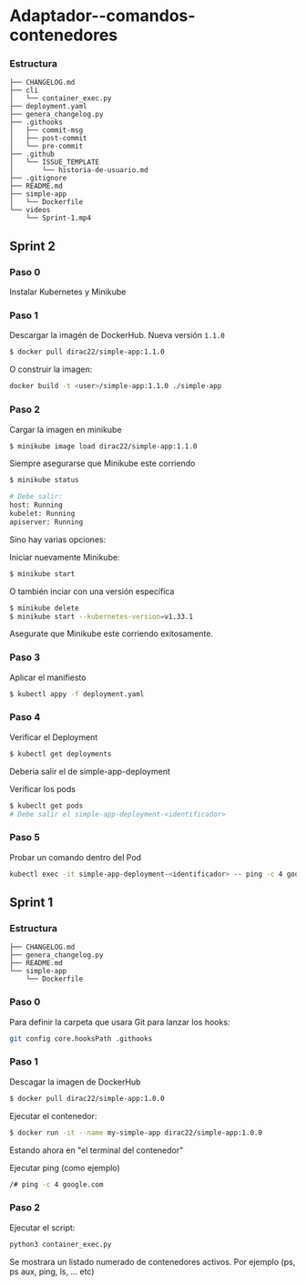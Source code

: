# Adaptador--comandos-contenedores

### Estructura

```text
├── CHANGELOG.md
├── cli
│   └── container_exec.py
├── deployment.yaml
├── genera_changelog.py
├── .githooks
│   ├── commit-msg
│   ├── post-commit
│   └── pre-commit
├── .github
│   └── ISSUE_TEMPLATE
│       └── historia-de-usuario.md
├── .gitignore
├── README.md
├── simple-app
│   └── Dockerfile
└── videos
    └── Sprint-1.mp4
```


## Sprint 2

### Paso 0
Instalar Kubernetes y Minikube

### Paso 1

Descargar la imagén de DockerHub. Nueva versión `1.1.0`

```sh
$ docker pull dirac22/simple-app:1.1.0
```

O construir la imagen:

```sh
docker build -t <user>/simple-app:1.1.0 ./simple-app
```

### Paso 2

Cargar la imagen en minikube

```sh
$ minikube image load dirac22/simple-app:1.1.0
```
    
Siempre asegurarse que Minikube este corriendo

```sh
$ minikube status

# Debe salir:
host: Running
kubelet: Running
apiserver: Running
```

Sino hay varias opciones:

Iniciar nuevamente Minikube:

```sh
$ minikube start
```

O también inciar con una versión específica

```sh
$ minikube delete
$ minikube start --kubernetes-version=v1.33.1
```

Asegurate que Minikube este corriendo exitosamente.

### Paso 3

Aplicar el manifiesto

```sh
$ kubectl appy -f deployment.yaml
```

### Paso 4

Verificar el Deployment
```sh
$ kubectl get deployments
```
    
Deberia salir el de simple-app-deployment

Verificar los pods

```sh
$ kubeclt get pods
# Debe salir el simple-app-deployment-<identificador>
```

### Paso 5

Probar un comando dentro del Pod

```sh
kubectl exec -it simple-app-deployment-<identificador> -- ping -c 4 google.com
```



## Sprint 1

### Estructura

```text
├── CHANGELOG.md
├── genera_changelog.py
├── README.md
└── simple-app
    └── Dockerfile
```


### Paso 0

Para definir la carpeta que usara Git para lanzar los hooks:

```sh
git config core.hooksPath .githooks
```

### Paso 1

Descagar la imagen de DockerHub

```sh
$ docker pull dirac22/simple-app:1.0.0
```

Ejecutar el contenedor:

```sh
$ docker run -it --name my-simple-app dirac22/simple-app:1.0.0
```

Estando ahora en "el terminal del contenedor"

Ejecutar ping (como ejemplo)
```sh
/# ping -c 4 google.com
```

### Paso 2
Ejecutar el script:
```sh
python3 container_exec.py
```
Se mostrara un listado numerado de contenedores activos.
Por ejemplo (ps, ps aux, ping, ls, ... etc)